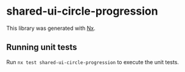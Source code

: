 # shared-ui-circle-progression

This library was generated with [Nx](https://nx.dev).

## Running unit tests

Run `nx test shared-ui-circle-progression` to execute the unit tests.
